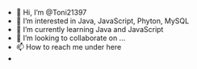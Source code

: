 - 👋 Hi, I’m @Toni21397
- 👀 I’m interested in Java, JavaScript, Phyton, MySQL
- 🌱 I’m currently learning Java and JavaScript
- 💞️ I’m looking to collaborate on ...
- 📫 How to reach me under here
- 

<!---
Toni21397/Toni21397 is a ✨ special ✨ repository because its `README.md` (this file) appears on your GitHub profile.
You can click the Preview link to take a look at your changes.
--->
